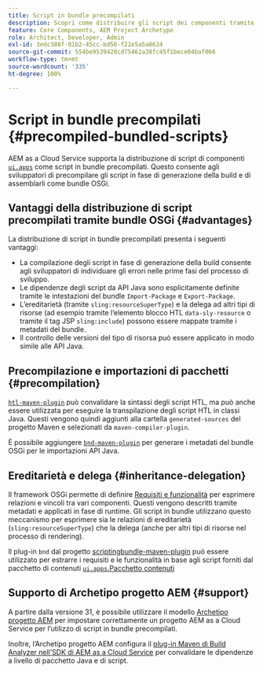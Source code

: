 ```yaml
---
title: Script in bundle precompilati
description: Scopri come distribuire gli script dei componenti tramite bundle OSGi in Adobe Experience Manager Cloud Service.
feature: Core Components, AEM Project Archetype
role: Architect, Developer, Admin
exl-id: 3edc388f-01b2-45cc-bd56-f22e5a5a8624
source-git-commit: 554be9539428cd75462a38fc45f1bece04baf066
workflow-type: tm+mt
source-wordcount: '335'
ht-degree: 100%

---
```



# Script in bundle precompilati {#precompiled-bundled-scripts}

AEM as a Cloud Service supporta la distribuzione di script di componenti [`ui.apps`](https://experienceleague.adobe.com/docs/experience-manager-cloud-service/implementing/developing/aem-project-content-package-structure.html?lang=it#code-packages-%2F-osgi-bundles) come script in bundle precompilati. Questo consente agli sviluppatori di precompilare gli script in fase di generazione della build e di assemblarli come bundle OSGi.

## Vantaggi della distribuzione di script precompilati tramite bundle OSGi {#advantages}

La distribuzione di script in bundle precompilati presenta i seguenti vantaggi:

+ La compilazione degli script in fase di generazione della build consente agli sviluppatori di individuare gli errori nelle prime fasi del processo di sviluppo.
+ Le dipendenze degli script da API Java sono esplicitamente definite tramite le intestazioni del bundle `Import-Package` e `Export-Package`.
+ L’ereditarietà (tramite `sling:resourceSuperType`) e la delega ad altri tipi di risorse (ad esempio tramite l’elemento blocco HTL `data-sly-resource` o tramite il tag JSP `sling:include`) possono essere mappate tramite i metadati del bundle.
+ Il controllo delle versioni del tipo di risorsa può essere applicato in modo simile alle API Java.

## Precompilazione e importazioni di pacchetti {#precompilation}

[`htl-maven-plugin`](https://sling.apache.org/components/htl-maven-plugin/index.html) può convalidare la sintassi degli script HTL, ma può anche essere utilizzata per eseguire la transpilazione degli script HTL in classi Java. Questi vengono quindi aggiunti alla cartella `generated-sources` del progetto Maven e selezionati da `maven-compiler-plugin`.

È possibile aggiungere [`bnd-maven-plugin`](https://github.com/bndtools/bnd/tree/master/maven/bnd-maven-plugin) per generare i metadati del bundle OSGi per le importazioni API Java.

## Ereditarietà e delega {#inheritance-delegation}

Il framework OSGi permette di definire [Requisiti e funzionalità](https://docs.osgi.org/specification/osgi.core/7.0.0/framework.module.html#framework.module.dependencies) per esprimere relazioni e vincoli tra vari componenti. Questi vengono descritti tramite metadati e applicati in fase di runtime. Gli script in bundle utilizzano questo meccanismo per esprimere sia le relazioni di ereditarietà (`sling:resourceSuperType`) che la delega (anche per altri tipi di risorse nel processo di rendering).

Il plug-in `bnd` dal progetto [scriptingbundle-maven-plugin](https://sling.apache.org/components/scriptingbundle-maven-plugin/bnd.html) può essere utilizzato per estrarre i requisiti e le funzionalità in base agli script forniti dal pacchetto di contenuti [`ui.apps`.Pacchetto contenuti ](https://experienceleague.adobe.com/docs/experience-manager-cloud-service/implementing/developing/aem-project-content-package-structure.html?lang=it#code-packages-%2F-osgi-bundles)

## Supporto di Archetipo progetto AEM {#support}

A partire dalla versione 31, è possibile utilizzare il modello [Archetipo progetto AEM](https://experienceleague.adobe.com/docs/experience-manager-core-components/using/developing/archetype/using.html?lang=it) per impostare correttamente un progetto AEM as a Cloud Service per l’utilizzo di script in bundle precompilati.

Inoltre, l’Archetipo progetto AEM configura il [plug-in Maven di Build Analyzer nell’SDK di AEM as a Cloud Service](/help/developing/archetype/build-analyzer-maven-plugin.md) per convalidare le dipendenze a livello di pacchetto Java e di script.

